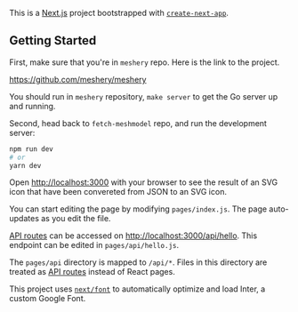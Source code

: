 This is a [Next.js](https://nextjs.org/) project bootstrapped with [`create-next-app`](https://github.com/vercel/next.js/tree/canary/packages/create-next-app).

## Getting Started

First, make sure that you're in `meshery` repo. Here is the link to the project.

https://github.com/meshery/meshery

You should run in `meshery` repository, `make server` to get the Go server up and running.

Second, head back to `fetch-meshmodel` repo, and run the development server:

```bash
npm run dev
# or
yarn dev
```

Open [http://localhost:3000](http://localhost:3000) with your browser to see the result of an SVG icon that have been convereted from JSON to an SVG icon.

You can start editing the page by modifying `pages/index.js`. The page auto-updates as you edit the file.

[API routes](https://nextjs.org/docs/api-routes/introduction) can be accessed on [http://localhost:3000/api/hello](http://localhost:3000/api/hello). This endpoint can be edited in `pages/api/hello.js`.

The `pages/api` directory is mapped to `/api/*`. Files in this directory are treated as [API routes](https://nextjs.org/docs/api-routes/introduction) instead of React pages.

This project uses [`next/font`](https://nextjs.org/docs/basic-features/font-optimization) to automatically optimize and load Inter, a custom Google Font.